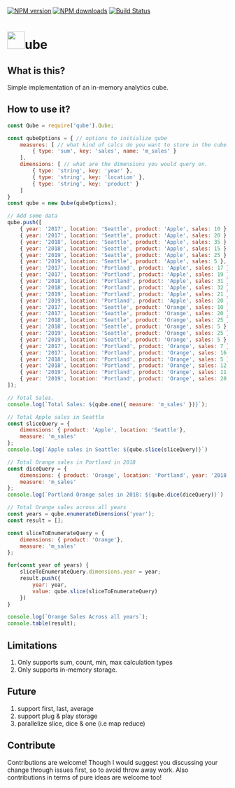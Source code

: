 <span class="badge-npmversion"><a href="https://npmjs.org/package/qube" title="View this project on NPM"><img src="https://img.shields.io/npm/v/qube.svg" alt="NPM version" /></a></span>
<span class="badge-npmdownloads"><a href="https://npmjs.org/package/qube" title="View this project on NPM"><img src="https://img.shields.io/npm/dm/qube.svg" alt="NPM downloads" /></a></span>
[![Build Status](https://travis-ci.org/spatney/qube.svg?branch=master)](https://travis-ci.org/spatney/qube)
<div/>

# <img src="https://envy.azureedge.net/github/cube.png" width="40" height="40">ube 

## What is this?

Simple implementation of an in-memory analytics cube. 

## How to use it?

```javascript
const Qube = require('qube').Qube;

const qubeOptions = { // options to initialize qube
    measures: [ // what kind of calcs do you want to store in the cube. 
        { type: 'sum', key: 'sales', name: 'm_sales' }
    ],
    dimensions: [ // what are the dimensions you would query on. 
        { type: 'string', key: 'year' },
        { type: 'string', key: 'location' },
        { type: 'string', key: 'product' }
    ]
}
const qube = new Qube(qubeOptions);

// Add some data
qube.push([
    { year: '2017', location: 'Seattle', product: 'Apple', sales: 10 },
    { year: '2017', location: 'Seattle', product: 'Apple', sales: 20 },
    { year: '2018', location: 'Seattle', product: 'Apple', sales: 35 },
    { year: '2018', location: 'Seattle', product: 'Apple', sales: 15 },
    { year: '2019', location: 'Seattle', product: 'Apple', sales: 25 },
    { year: '2019', location: 'Seattle', product: 'Apple', sales: 5 },
    { year: '2017', location: 'Portland', product: 'Apple', sales: 17 },
    { year: '2017', location: 'Portland', product: 'Apple', sales: 19 },
    { year: '2018', location: 'Portland', product: 'Apple', sales: 31 },
    { year: '2018', location: 'Portland', product: 'Apple', sales: 32 },
    { year: '2019', location: 'Portland', product: 'Apple', sales: 21 },
    { year: '2019', location: 'Portland', product: 'Apple', sales: 20 },
    { year: '2017', location: 'Seattle', product: 'Orange', sales: 10 },
    { year: '2017', location: 'Seattle', product: 'Orange', sales: 20 },
    { year: '2018', location: 'Seattle', product: 'Orange', sales: 25 },
    { year: '2018', location: 'Seattle', product: 'Orange', sales: 5 },
    { year: '2019', location: 'Seattle', product: 'Orange', sales: 25 },
    { year: '2019', location: 'Seattle', product: 'Orange', sales: 5 },
    { year: '2017', location: 'Portland', product: 'Orange', sales: 7 },
    { year: '2017', location: 'Portland', product: 'Orange', sales: 16 },
    { year: '2018', location: 'Portland', product: 'Orange', sales: 5 },
    { year: '2018', location: 'Portland', product: 'Orange', sales: 12 },
    { year: '2019', location: 'Portland', product: 'Orange', sales: 11 },
    { year: '2019', location: 'Portland', product: 'Orange', sales: 20 },
]);

// Total Sales.
console.log(`Total Sales: ${qube.one({ measure: 'm_sales' })}`);

// Total Apple sales in Seattle
const sliceQuery = {
    dimensions: { product: 'Apple', location: 'Seattle'}, 
    measure: 'm_sales' 
};
console.log(`Apple sales in Seattle: ${qube.slice(sliceQuery)}`)

// Total Orange sales in Portland in 2018
const diceQuery = {
    dimensions: { product: 'Orange', location: 'Portland', year: '2018'}, 
    measure: 'm_sales' 
};
console.log(`Portland Orange sales in 2018: ${qube.dice(diceQuery)}`)

// Total Orange sales across all years
const years = qube.enumerateDimensions('year');
const result = [];

const sliceToEnumerateQuery = {
    dimensions: { product: 'Orange'}, 
    measure: 'm_sales' 
};

for(const year of years) {
    sliceToEnumerateQuery.dimensions.year = year;
    result.push({
        year: year,
        value: qube.slice(sliceToEnumerateQuery)
    })
}

console.log(`Orange Sales Across all years`);
console.table(result);
```

## Limitations

1. Only supports sum, count, min, max calculation types 
2. Only supports in-memory storage. 

## Future

1. support first, last, average
2. support plug & play storage
3. parallelize slice, dice & one (i.e map reduce) 

## Contribute

Contributions are welcome! Though I would suggest you discussing your change through issues first, so to avoid throw away work. Also contributions in terms of pure ideas are welcome too!
